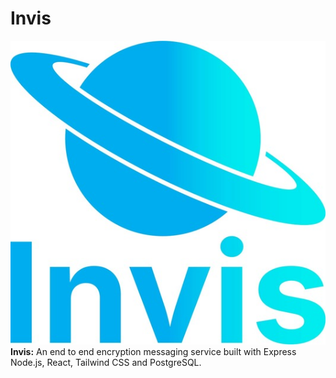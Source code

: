 # Invis
<img src='https://github.com/jahaa023/invis/blob/main/.github/assets/readme-banner.jpg'>
<b>Invis:</b> An end to end encryption messaging service built with Express Node.js, React, Tailwind CSS and PostgreSQL.
